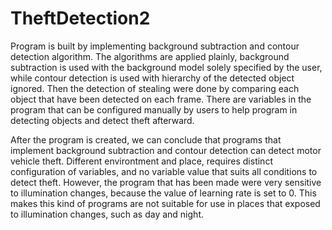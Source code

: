 # TheftDetection2

Program is built by implementing background subtraction and contour detection algorithm. The algorithms are applied plainly, background subtraction is used with the background model solely specified by the user, while contour detection is used with hierarchy of the detected object ignored. Then the detection of stealing were done by comparing each object that have been detected on each frame. There are variables in the program that can be configured manually by users to help program in detecting objects and detect theft afterward.

After the program is created, we can conclude that programs that implement background subtraction and contour detection can detect motor vehicle theft. Different environtment and place, requires distinct configuration of variables, and no variable value that suits all conditions to detect theft. However, the program that has been made were very sensitive to illumination changes, because the value of learning rate is set to 0. This makes this kind of programs are not suitable for use in places that exposed to illumination changes, such as day and night.

